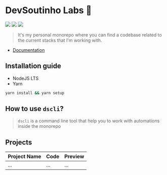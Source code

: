 #  DevSoutinho Labs 🔬
![](https://img.shields.io/badge/Clojure-5981d8?style=flat&logo=clojure&logoColor=64b132) ![](https://img.shields.io/badge/JavaScript-F7DF1E?style=flat&logo=javascript&logoColor=000000) ![](https://img.shields.io/badge/Dart-29aee9?style=flat&logo=dart&logoColor=000000)
>  It's my personal monorepo where you can find a codebase related to the current stacks that I'm working with.

- [Documentation](https://www.notion.so/omariosouto/DevSoutinho-Labs-c426fd348ab24651afb11a7e911f6a0f)


## Installation guide

- NodeJS LTS
- Yarn 

```sh
yarn install && yarn setup
```

## How to use `dscli`?
> `dscli` is a command line tool that help you to work with automations inside the monorepo


## Projects

| Project Name | Code | Preview |
| --- | --- | --- |
| ... | ... | ... |
